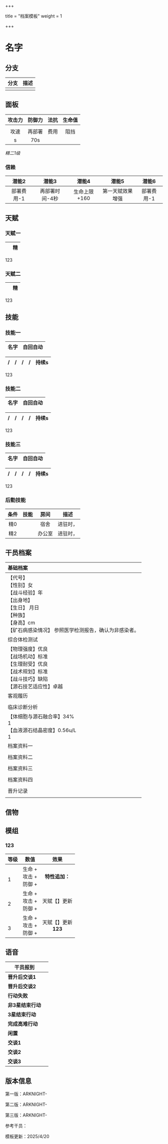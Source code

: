 +++

title = "档案模板"
weight = 1

+++


# 名字

## 分支

| 分支 | 描述 |
| :--: | :--: |
|      |      |

## 面板

| 攻击力 | 防御力 | 法抗 | 生命值 |
| :----: | :----: | :--: | :----: |
|        |        |      |        |
|  攻速  | 再部署 | 费用 |  阻挡  |
|   s    |  70s   |      |        |

*精二1级*

### 信赖



|   潜能2    |     潜能3      |    潜能4     |      潜能5       |   潜能6    |
| :--------: | :------------: | :----------: | :--------------: | :--------: |
| 部署费用-1 | 再部署时间-4秒 | 生命上限+160 | 第一天赋效果增强 | 部署费用-1 |

## 天赋
### 天赋一 

|      | 精   |
| ---- | ---- |

123

### 天赋二

|      | 精   |
| ---- | ---- |

123

## 技能

### 技能一

| 名字 |自回自动    |
| ---- | ---- |    

| /    | /    | /    | /    | 持续s |
| ---- | ---- | ---- | ---- | ----- |

123

### 技能二

| 名字 |自回自动    |
| ---- | ---- |    

| /    | /    | /    | /    | 持续s |
| ---- | ---- | ---- | ---- | ----- |

123

### 技能三

| 名字 |自回自动    |
| ---- | ---- |    

| /    | /    | /    | /    | 持续s |
| ---- | ---- | ---- | ---- | ----- |

123

### 后勤技能

| 条件 | 技能 |  房间  |   描述   |
| :--: | :--: | :----: | :------: |
| 精0  |      |  宿舍  | 进驻时， |
| 精2  |      | 办公室 | 进驻时， |

## 干员档案

| 基础档案                                                     |
| :----------------------------------------------------------- |
| 【代号】 <br />【性别】女 <br />【战斗经验】年<br />【出身地】<br />【生日】 月日<br />【种族】 <br />【身高】cm <br />【矿石病感染情况】 参照医学检测报告，确认为非感染者。 |
| 综合体检测试                                                 |
| 【物理强度】优良 <br />【战场机动】标准 <br />【生理耐受】优良 <br />【战术规划】标准<br />【战斗技巧】缺陷 <br />【源石技艺适应性】卓越 |
| 客观履历                                                     |
|                                                              |
| 临床诊断分析                                                 |
| 【体细胞与源石融合率】34%<br />1 <br />【血液源石结晶密度】0.56u/L <br />1 |
| 档案资料一                                                   |
|                                                              |
| 档案资料二                                                   |
|                                                              |
| 档案资料三                                                   |
|                                                              |
| 档案资料四                                                   |
|                                                              |
| 晋升记录                                                     |
|                                                              |

## 信物



## 模组

### 123

| 等级    | 数值                           |           效果           |
| ------- | ------------------------------ | :----------------------: |
| <br />1 | 生命 +<br />攻击 +<br />防御 + |      **特性追加：**      |
| <br />2 | 生命 +<br />攻击 +<br />防御 + |    天赋【】更新<br/>     |
| <br />3 | 生命 +<br />攻击 +<br />防御 + | 天赋【】更新<br/>**123** |



## 语音

| **干员报到**      |      |
| ----------------- | ---- |
| **晋升后交谈1**   |      |
| **晋升后交谈2**   |      |
| **行动失败**      |      |
| **非3星结束行动** |      |
| **3星结束行动**   |      |
| **完成高难行动**  |      |
| **闲置**          |      |
| **交谈1**         |      |
| **交谈2**         |      |
| **交谈3**         |      |



## 版本信息

第一版：ARKNIGHT-

第二版：ARKNIGHT-

第三版：ARKNIGHT-

参考干员：

模板更新：2025/4/20
